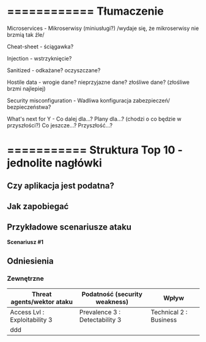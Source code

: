 ============
Tłumaczenie
============

Microservices - Mikroserwisy (miniusługi?)  /wydaje się, że mikroserwisy nie brzmią tak źle/

Cheat-sheet - ściągawka?

Injection - wstrzyknięcie?

Sanitized - odkażane? oczyszczane?

Hostile data - wrogie dane? nieprzyjazne dane? złośliwe dane? (złośliwe brzmi najlepiej)

Security misconfiguration - Wadliwa konfiguracja zabezpieczeń/ bezpieczeństwa?

What's next for Y - Co dalej dla...? Plany dla...? (chodzi o co będzie w przyszłości?) Co jeszcze...? Przyszłość...?


===========
Struktura Top 10 - jednolite nagłówki
===========

## Czy aplikacja jest podatna?
## Jak zapobiegać
## Przykładowe scenariusze ataku
**Scenariusz #1**
## Odniesienia
### Zewnętrzne

| Threat agents/wektor ataku | Podatność (security weakness)           | Wpływ               |
| -- | -- | -- |
| Access Lvl : Exploitability 3 | Prevalence 3 : Detectability 3 | Technical 2 : Business |
| ddd |
